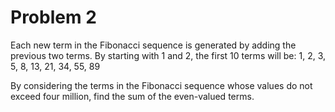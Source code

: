 # Problem 2

<p>Each new term in the Fibonacci sequence is generated by adding the previous two terms. By starting with 1 and 2, the first 10 terms will be:
1, 2, 3, 5, 8, 13, 21, 34, 55, 89</p>
<p>By considering the terms in the Fibonacci sequence whose values do not exceed four million, find the sum of the even-valued terms.</p>